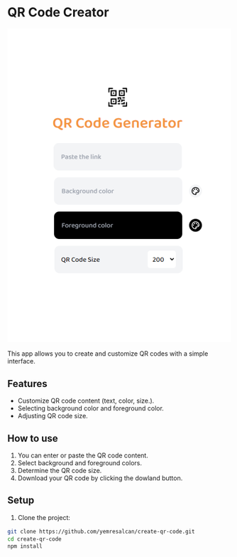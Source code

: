 # QR Code Creator
![Alt text](image-1.png)



This app allows you to create and customize QR codes with a simple interface.

## Features

- Customize QR code content (text, color, size.).
- Selecting background color and foreground color.
- Adjusting QR code size.

## How to use

1. You can enter or paste the QR code content.
2. Select background and foreground colors.
3. Determine the QR code size.
4. Download your QR code by clicking the dowland button.

## Setup

1. Clone the project:

```bash
git clone https://github.com/yemresalcan/create-qr-code.git
cd create-qr-code
npm install